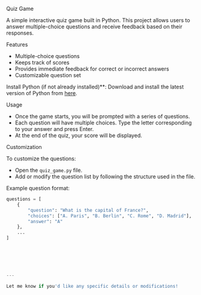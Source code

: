 

 Quiz Game

A simple interactive quiz game built in Python. This project allows users to answer multiple-choice questions and receive feedback based on their responses.

 Features

- Multiple-choice questions
- Keeps track of scores
- Provides immediate feedback for correct or incorrect answers
- Customizable question set



Install Python (if not already installed)**:
   Download and install the latest version of Python from [here](https://www.python.org/downloads/).

 
 Usage

- Once the game starts, you will be prompted with a series of questions.
- Each question will have multiple choices. Type the letter corresponding to your answer and press Enter.
- At the end of the quiz, your score will be displayed.

Customization

To customize the questions:
- Open the `quiz_game.py` file.
- Add or modify the question list by following the structure used in the file.

Example question format:
```python
questions = [
    {
        "question": "What is the capital of France?",
        "choices": ["A. Paris", "B. Berlin", "C. Rome", "D. Madrid"],
        "answer": "A"
    },
    ...
]





  
---

Let me know if you'd like any specific details or modifications!
